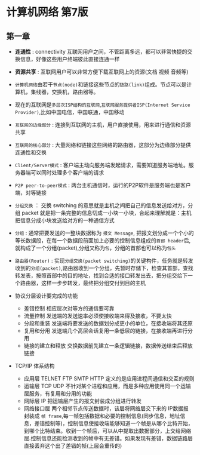 # 计算机网络 第7版

## 第一章

- **连通性** : connectivity 互联网用户之间，不管距离多远，都可以非常快捷的交换信息，好像这些用户终端彼此直接连通一样
- **资源共享** : 互联网用户可以非常方便下载互联网上的资源(文档 视频 音频等)
- `计算机网络`由若干`节点(node)`和链接这些节点的`链路(link)`组成。节点可以是计算机，集线器，交换机，路由器等。
- 现在的互联网是`多层次ISP结构的互联网`,`互联网服务提供者ISP(Internet Service Provider)`,比如中国电信，中国联通，中国移动

- `互联网的边缘部分` : 连接到互联网的主机，用户直接使用，用来进行通信和资源共享
- `互联网的核心部分` : 大量网络和链接这些网络的路由器，这部分为边缘部分提供连通性和交换
- `Client/Server模式` : 客户端主动向服务端发起请求，需要知道服务端地址。服务器端可以同时处理多个客户端的请求
- `P2P peer-to-peer模式` : 两台主机通信时，运行的P2P软件是服务端也是客户端，对等链接


- `分组交换` ： 交换 switching 的意思就是主机之间把自己的信息发送给对方，分组 packet 就是把一条完整的信息切成一小块一小块，合起来理解就是：主机把信息分成小块发送给对方的一种通信方式

- `分组` : 通常把要发送的一整块数据称为 `报文 Message`, 把报文划分成一个个小的等长数据段，在每一个数据段前面加上必要的控制信息组成的`首部 header`后,就构成了一个分组(packet),分组又称为`包`，分组的首部也可以称为`包头`

- `路由器(Router)` : 实现`分组交换(packet switching)`的关键构件，任务就是转发收到的`分组(packet)`,路由器收到一个分组，先暂时存储下，检查其首部，查找转发表，按照首部中的目的地址，找到合适的接口转发出去，把分组交给下一个路由器，这样一步步转发，最终把分组交付到目的主机

- 协议分层设计要完成的功能
  - 差错控制 相应层次对等方的通信要可靠
  - 流量控制 发送端的发送速率必须使接收端来得及接收，不要太快
  - 分段和重装 发送端将要发送的数据划分成更小的单位，在接收端将其还原
  - 复用和分用 发送端几个高层会话复用一条低层的链接，在接收端再进行分用
  - 链接的建立和释放 交换数据前先建立一条逻辑链接，数据传送结束后释放链接

- TCP/IP 体系结构
  - 应用层 TELNET FTP SMTP HTTP 定义的是应用进程间通信和交互的规则
  - 运输层 TCP UDP 不针对某个进程和应用，而是多种应用使用同一个运输层服务，有复用和分用的功能
  - 网际层 IP 把运输层产生的报文封装成分组进行转发
  - 网络接口层 两个相邻节点传送数据时，该层将网络层交下来的 IP数据报 封装成 `帧 frame`,每一帧包括数据和必要的控制信息(同步信息，地址信息，差错控制等)，控制信息使接收端能够知道一个帧是从哪个比特开始，到哪个比特结束。收到一个帧后，可以从中提取出数据部分，上交给网络层.控制信息还能检测收到的帧中有无差错。如果发现有差错，数据链路层直接丢弃这个出了差错的帧(上层会重传的)
